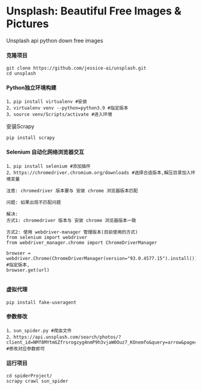 # Unsplash: Beautiful Free Images & Pictures

Unsplash api python down free images

#### 克隆项目

```
git clone https://github.com/jessice-ai/unsplash.git
cd unsplash
```

#### Python独立环境构建

```
1、pip install virtualenv #安装
2、virtualenv venv --python=python3.9 #指定版本
3、source venv/Scripts/activate #进入环境
```

安装Scrapy

```
pip install scrapy
```

#### Selenium 自动化网络浏览器交互

```
1、pip install selenium #添加插件
2、https://chromedriver.chromium.org/downloads #选择合适版本,解压目录加入环境变量

注意: chromedriver 版本要与 安装 chrome 浏览器版本匹配

问题: 如果出现不匹配问题

解决:
方式1: chromedriver 版本与 安装 chrome 浏览器版本一致

方式2: 使用 webdriver-manager 管理版本(目前使用的方式)
from selenium import webdriver
from webdriver_manager.chrome import ChromeDriverManager

browser = webdriver.Chrome(ChromeDriverManager(version="93.0.4577.15").install()) #指定版本,
browser.get(url)


```

#### 虚拟代理

```
pip install fake-useragent
```

#### 参数修改

```
1、sun_spider.py #爬虫文件
2、https://api.unsplash.com/search/photos/?client_id=NMf8MYtmGZfrsrogzyg4nmP9h3vjaW0Ouz7_KOnemfo&query=arrow&page=8&per_page=100&order_by=latest #修改对应参数即可
```

#### 运行项目

```
cd spiderProject/
scrapy crawl sun_spider
```

